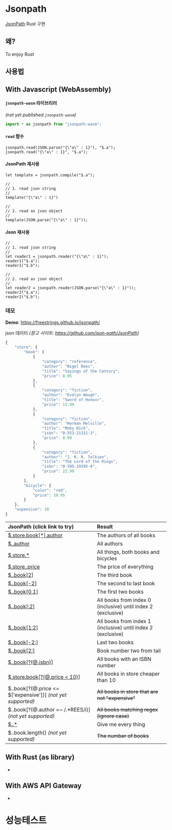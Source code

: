 # Jsonpath

[JsonPath](https://goessner.net/articles/JsonPath/) Rust 구현

## 왜?
To enjoy Rust

## 사용법

## With Javascript (WebAssembly)

#### `jsonpath-wasm` 라이브리러

*(not yet published `jsonpath-wasm`)*
```javascript
import * as jsonpath from "jsonpath-wasm";
```

#### `read` 함수

```
jsonpath.read(JSON.parse("{\"a\" : 1}"), "$.a");
jsonpath.read("{\"a\" : 1}", "$.a");
```


#### JsonPath 재사용

```
let template = jsonpath.compile("$.a");

//
// 1. read json string
//
template("{\"a\" : 1}")

//
// 2. read as json object
//
template(JSON.parse("{\"a\" : 1}"));
```

#### Json 재사용

```
//
// 1. read json string
//
let reader1 = jsonpath.reader("{\"a\" : 1}");
reader1("$.a");
reader1("$.b");

//
// 2. read as json object
//
let reader2 = jsonpath.reader(JSON.parse("{\"a\" : 1}"));
reader2("$.a");
reader2("$.b");
```

### 데모

**Demo**: https://freestrings.github.io/jsonpath/

json 데이터 *(참고 사이트: https://github.com/json-path/JsonPath)*

```javascript
{
    "store": {
        "book": [
            {
                "category": "reference",
                "author": "Nigel Rees",
                "title": "Sayings of the Century",
                "price": 8.95
            },
            {
                "category": "fiction",
                "author": "Evelyn Waugh",
                "title": "Sword of Honour",
                "price": 12.99
            },
            {
                "category": "fiction",
                "author": "Herman Melville",
                "title": "Moby Dick",
                "isbn": "0-553-21311-3",
                "price": 8.99
            },
            {
                "category": "fiction",
                "author": "J. R. R. Tolkien",
                "title": "The Lord of the Rings",
                "isbn": "0-395-19395-8",
                "price": 22.99
            }
        ],
        "bicycle": {
            "color": "red",
            "price": 19.95
        }
    },
    "expensive": 10
}
```


| JsonPath (click link to try)| Result |
| :------- | :----- |
| <a href="https://freestrings.github.io/jsonpath/?path=$.store.book[*].author" target="_blank">$.store.book[*].author</a>| The authors of all books     |
| <a href="https://freestrings.github.io/jsonpath/?path=$..author" target="_blank">$..author</a>                   | All authors                         |
| <a href="https://freestrings.github.io/jsonpath/?path=$.store.*" target="_blank">$.store.*</a>                  | All things, both books and bicycles  |
| <a href="https://freestrings.github.io/jsonpath/?path=$.store..price" target="_blank">$.store..price</a>             | The price of everything         |
| <a href="https://freestrings.github.io/jsonpath/?path=$..book[2]" target="_blank">$..book[2]</a>                 | The third book                      |
| <a href="https://freestrings.github.io/jsonpath/?path=$..book[2]" target="_blank">$..book[-2]</a>                 | The second to last book            |
| <a href="https://freestrings.github.io/jsonpath/?path=$..book[0,1]" target="_blank">$..book[0,1]</a>               | The first two books               |
| <a href="https://freestrings.github.io/jsonpath/?path=$..book[:2]" target="_blank">$..book[:2]</a>                | All books from index 0 (inclusive) until index 2 (exclusive) |
| <a href="https://freestrings.github.io/jsonpath/?path=$..book[1:2]" target="_blank">$..book[1:2]</a>                | All books from index 1 (inclusive) until index 2 (exclusive) |
| <a href="https://freestrings.github.io/jsonpath/?path=$..book[-2:]" target="_blank">$..book[-2:]</a>                | Last two books                   |
| <a href="https://freestrings.github.io/jsonpath/?path=$..book[2:]" target="_blank">$..book[2:]</a>                | Book number two from tail          |
| <a href="https://freestrings.github.io/jsonpath/?path=$..book[?(@.isbn)]" target="_blank">$..book[?(@.isbn)]</a>          | All books with an ISBN number         |
| <a href="https://freestrings.github.io/jsonpath/?path=$.store.book[?(@.price < 10)]" target="_blank">$.store.book[?(@.price < 10)]</a> | All books in store cheaper than 10  |
| $..book[?(@.price <= $['expensive'])] *(not yet supported)* | ~~All books in store that are not "expensive"~~  |
| $..book[?(@.author =~ /.*REES/i)] *(not yet supported)* | ~~All books matching regex (ignore case)~~  |
| <a href="https://freestrings.github.io/jsonpath/?path=$..*" target="_blank">$..*</a>                        | Give me every thing   
| $..book.length() *(not yet supported)* | ~~The number of books~~                      |


## With Rust (as library)

- 

## With AWS API Gateway

-

# 성능테스트

